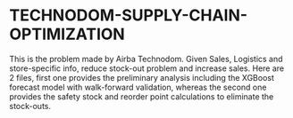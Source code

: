# TECHNODOM-SUPPLY-CHAIN-OPTIMIZATION

This is the problem made by Airba Technodom. Given Sales, Logistics and store-specific info, reduce stock-out problem and increase sales.
Here are 2 files, first one provides the preliminary analysis including the XGBoost forecast model with walk-forward validation, whereas the second one provides the safety stock and reorder point calculations to eliminate the stock-outs.
